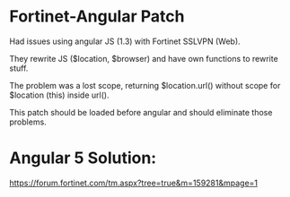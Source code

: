 # Fortinet-Angular Patch

Had issues using angular JS (1.3) with Fortinet SSLVPN (Web).

They rewrite JS ($location, $browser) and have own functions to rewrite stuff.

The problem was a lost scope, returning $location.url() without scope for $location (this) inside url().

This patch should be loaded before angular and should eliminate those problems.

# Angular 5 Solution:

https://forum.fortinet.com/tm.aspx?tree=true&m=159281&mpage=1